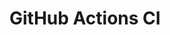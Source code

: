 # GitHub Actions CI









































































































































































































































































































































































































































































































































































































































































































































































































































































































































































































































































































































































































































































































































































































































































































































































































































































































































































































































































































































































































































































































































































































































































































































































































































































































































































































































































































































































































































































































































































































































































































































































































































































































































































































































